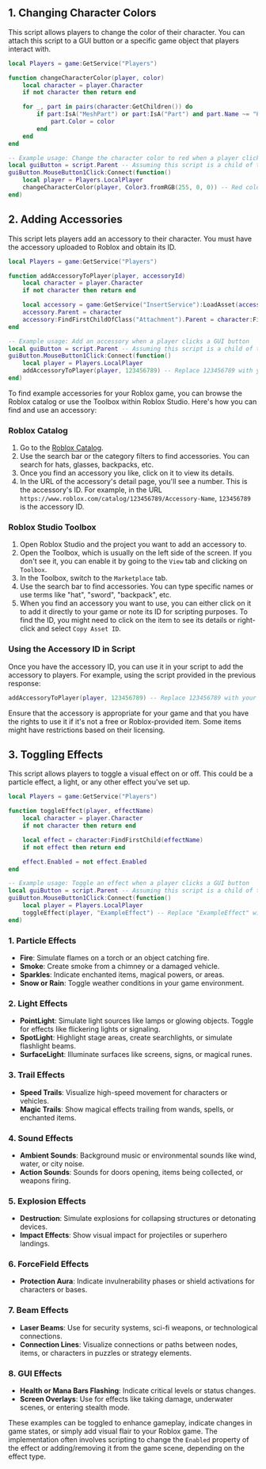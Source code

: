 ## 1. Changing Character Colors

This script allows players to change the color of their character. You can attach this script to a GUI button or a specific game object that players interact with.

```lua
local Players = game:GetService("Players")

function changeCharacterColor(player, color)
    local character = player.Character
    if not character then return end

    for _, part in pairs(character:GetChildren()) do
        if part:IsA("MeshPart") or part:IsA("Part") and part.Name ~= "HumanoidRootPart" then
            part.Color = color
        end
    end
end

-- Example usage: Change the character color to red when a player clicks a GUI button
local guiButton = script.Parent -- Assuming this script is a child of the GUI button
guiButton.MouseButton1Click:Connect(function()
    local player = Players.LocalPlayer
    changeCharacterColor(player, Color3.fromRGB(255, 0, 0)) -- Red color
end)
```

## 2. Adding Accessories

This script lets players add an accessory to their character. You must have the accessory uploaded to Roblox and obtain its ID.

```lua
local Players = game:GetService("Players")

function addAccessoryToPlayer(player, accessoryId)
    local character = player.Character
    if not character then return end

    local accessory = game:GetService("InsertService"):LoadAsset(accessoryId):GetChildren()[1]
    accessory.Parent = character
    accessory:FindFirstChildOfClass("Attachment").Parent = character:FindFirstChild(accessory.AttachmentPoint)
end

-- Example usage: Add an accessory when a player clicks a GUI button
local guiButton = script.Parent -- Assuming this script is a child of the GUI button
guiButton.MouseButton1Click:Connect(function()
    local player = Players.LocalPlayer
    addAccessoryToPlayer(player, 123456789) -- Replace 123456789 with your accessory's ID
end)
```
To find example accessories for your Roblox game, you can browse the Roblox catalog or use the Toolbox within Roblox Studio. Here's how you can find and use an accessory:

### Roblox Catalog
1. Go to the [Roblox Catalog](https://www.roblox.com/catalog).
2. Use the search bar or the category filters to find accessories. You can search for hats, glasses, backpacks, etc.
3. Once you find an accessory you like, click on it to view its details.
4. In the URL of the accessory's detail page, you'll see a number. This is the accessory's ID. For example, in the URL `https://www.roblox.com/catalog/123456789/Accessory-Name`, `123456789` is the accessory ID.

### Roblox Studio Toolbox
1. Open Roblox Studio and the project you want to add an accessory to.
2. Open the Toolbox, which is usually on the left side of the screen. If you don't see it, you can enable it by going to the `View` tab and clicking on `Toolbox`.
3. In the Toolbox, switch to the `Marketplace` tab.
4. Use the search bar to find accessories. You can type specific names or use terms like "hat", "sword", "backpack", etc.
5. When you find an accessory you want to use, you can either click on it to add it directly to your game or note its ID for scripting purposes. To find the ID, you might need to click on the item to see its details or right-click and select `Copy Asset ID`.

### Using the Accessory ID in Script
Once you have the accessory ID, you can use it in your script to add the accessory to players. For example, using the script provided in the previous response:

```lua
addAccessoryToPlayer(player, 123456789) -- Replace 123456789 with your actual accessory ID
```

Ensure that the accessory is appropriate for your game and that you have the rights to use it if it's not a free or Roblox-provided item. Some items might have restrictions based on their licensing.

## 3. Toggling Effects

This script allows players to toggle a visual effect on or off. This could be a particle effect, a light, or any other effect you've set up.

```lua
local Players = game:GetService("Players")

function toggleEffect(player, effectName)
    local character = player.Character
    if not character then return end

    local effect = character:FindFirstChild(effectName)
    if not effect then return end

    effect.Enabled = not effect.Enabled
end

-- Example usage: Toggle an effect when a player clicks a GUI button
local guiButton = script.Parent -- Assuming this script is a child of the GUI button
guiButton.MouseButton1Click:Connect(function()
    local player = Players.LocalPlayer
    toggleEffect(player, "ExampleEffect") -- Replace "ExampleEffect" with your effect's name
end)
```

### 1. **Particle Effects**
- **Fire**: Simulate flames on a torch or an object catching fire.
- **Smoke**: Create smoke from a chimney or a damaged vehicle.
- **Sparkles**: Indicate enchanted items, magical powers, or areas.
- **Snow or Rain**: Toggle weather conditions in your game environment.

### 2. **Light Effects**
- **PointLight**: Simulate light sources like lamps or glowing objects. Toggle for effects like flickering lights or signaling.
- **SpotLight**: Highlight stage areas, create searchlights, or simulate flashlight beams.
- **SurfaceLight**: Illuminate surfaces like screens, signs, or magical runes.

### 3. **Trail Effects**
- **Speed Trails**: Visualize high-speed movement for characters or vehicles.
- **Magic Trails**: Show magical effects trailing from wands, spells, or enchanted items.

### 4. **Sound Effects**
- **Ambient Sounds**: Background music or environmental sounds like wind, water, or city noise.
- **Action Sounds**: Sounds for doors opening, items being collected, or weapons firing.

### 5. **Explosion Effects**
- **Destruction**: Simulate explosions for collapsing structures or detonating devices.
- **Impact Effects**: Show visual impact for projectiles or superhero landings.

### 6. **ForceField Effects**
- **Protection Aura**: Indicate invulnerability phases or shield activations for characters or bases.

### 7. **Beam Effects**
- **Laser Beams**: Use for security systems, sci-fi weapons, or technological connections.
- **Connection Lines**: Visualize connections or paths between nodes, items, or characters in puzzles or strategy elements.

### 8. **GUI Effects**
- **Health or Mana Bars Flashing**: Indicate critical levels or status changes.
- **Screen Overlays**: Use for effects like taking damage, underwater scenes, or entering stealth mode.

These examples can be toggled to enhance gameplay, indicate changes in game states, or simply add visual flair to your Roblox game. The implementation often involves scripting to change the `Enabled` property of the effect or adding/removing it from the game scene, depending on the effect type.